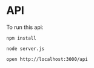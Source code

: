 # API

To run this api:

```npm install```

```node server.js```

```open http://localhost:3000/api```
